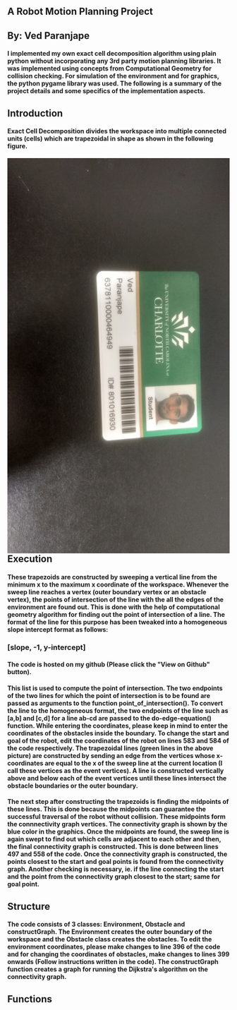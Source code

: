 ## A Robot Motion Planning Project 
## By: Ved Paranjape

#### I implemented my own exact cell decomposition algorithm using plain python without incorporating any 3rd party motion planning libraries. It was implemented using concepts from Computational Geometry for collision checking. For simulation of the environment and for graphics, the python pygame library was used. The following is a summary of the project details and some specifics of the implementation aspects.

## Introduction
#### Exact Cell Decomposition divides the workspace into multiple connected units (cells) which are trapezoidal in shape as shown in the following figure. 

<img src="Images/IMG_20171024_114354453_HDR.jpg" alt="Markdown Monster" style="float: left; margin-right: 10px;" />

## Execution
#### These trapezoids are constructed by sweeping a vertical line from the minimum x to the maximum x coordinate of the workspace. Whenever the sweep line reaches a vertex (outer boundary vertex or an obstacle vertex), the points of intersection of the line with the all the edges of the environment are found out. This is done with the help of computational geometry algorithm for finding out the point of intersection of a line. The format of the line for this purpose has been tweaked into a homogeneous slope intercept format as follows:

### [slope, -1, y-intercept]

#### The code is hosted on my github (Please click the "View on Github" button).
#### This list is used to compute the point of intersection. The two endpoints of the two lines for which the point of intersection is to be found are passed as arguments to the function point_of_intersection(). To convert the line to the homogeneous format, the two endpoints of the line such as [a,b] and [c,d] for a line ab-cd are passed to the do-edge-equation() function. While entering the coordinates, please keep in mind to enter the coordinates of the obstacles inside the boundary. To change the start and goal of the robot, edit the coordinates of the robot on lines 583 and 584 of the code respectively. The trapezoidal lines (green lines in the above picture) are constructed by sending an edge from the vertices whose x-coordinates are equal to the x of the sweep line at the current location (I call these vertices as the event vertices). A line is constructed  vertically above and below each of the event vertices until these lines intersect the obstacle boundaries or the outer boundary. 
#### The next step after constructing the trapezoids is finding the midpoints of these lines. This is done because the midpoints can guarantee the successful traversal of the robot without collision. These midpoints form the connnectivity graph vertices. The connectivity graph is shown by the blue color in the graphics. Once the midpoints are found, the sweep line is again swept to find out which cells are adjacent to each other and then, the final connectivity graph is constructed. This is done between lines 497 and 558 of the code. Once the connectivity graph is constructed, the points closest to the start and goal points is found from the connectivity graph. Another checking is necessary, ie. if the line connecting the start and the point from the connectivity graph closest to the start; same for goal point. 


## Structure
#### The code consists of 3 classes: Environment, Obstacle and constructGraph. The Environment creates the outer boundary of the workspace and the Obstacle class creates the obstacles. To edit the environment coordinates, please make changes to line 396 of the code and for changing the coordinates of obstacles, make changes to lines 399 onwards (Follow instructions written in the code). The constructGraph function creates a graph for running the Dijkstra's algorithm on the connectivity graph.

## Functions
#### 




